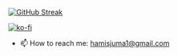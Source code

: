 <!-- [![](https://github-readme-stats.vercel.app/api?username=hamis-juma&theme=dark)](https://github.com/hamis-juma/github-readme-stats) -->

[![GitHub Streak](http://github-readme-streak-stats.herokuapp.com?user=hamis-juma&theme=dark&background=000000)](https://git.io/streak-stats)

<!-- [![Top Langs](https://github-readme-stats.vercel.app/api/top-langs/?username=hamis-juma)](https://github.com/hamis-juma/github-readme-stats) -->

[![ko-fi](https://ko-fi.com/img/githubbutton_sm.svg)](https://ko-fi.com/A0A0Q3279)

- 📫 How to reach me: hamisjuma1@gmail.com

<!-- ### Hi there 👋


**hamis-juma/hamis-juma** is a ✨ _special_ ✨ repository because its `README.md` (this file) appears on your GitHub profile.

Here are some ideas to get you started:

- 🔭 I’m currently working on ...
- 🌱 I’m currently learning ...
- 👯 I’m looking to collaborate on ...
- 🤔 I’m looking for help with ...
- 💬 Ask me about ...
- 📫 How to reach me: ...
- 😄 Pronouns: ...
- ⚡ Fun fact: ...
-->
